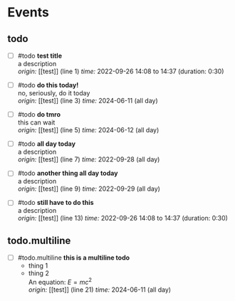 # Events
## todo
 - [ ] #todo **test title**  
    a description  
    *origin:* [[test]] (line 1)
    *time:* 2022-09-26 14:08 to 14:37 (duration: 0:30)  

 - [ ] #todo **do this today!**  
    no, seriously, do it today  
    *origin:* [[test]] (line 3)
    *time:* 2024-06-11 (all day)  

 - [ ] #todo **do tmro**  
    this can wait  
    *origin:* [[test]] (line 5)
    *time:* 2024-06-12 (all day)  

 - [ ] #todo **all day today**  
    a description  
    *origin:* [[test]] (line 7)
    *time:* 2022-09-28 (all day)  

 - [ ] #todo **another thing all day today**  
    a description  
    *origin:* [[test]] (line 9)
    *time:* 2022-09-29 (all day)  

 - [ ] #todo **still have to do this**  
    a description  
    *origin:* [[test]] (line 13)
    *time:* 2022-09-26 14:08 to 14:37 (duration: 0:30)  

## todo.multiline
 - [ ] #todo.multiline **this is a multiline todo**  
    - thing 1  
    - thing 2  
    An equation: $E = m c^2$  
    *origin:* [[test]] (line 21)
    *time:* 2024-06-11 (all day)  

